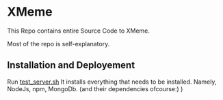 # XMeme

This Repo contains entire Source Code to XMeme.

Most of the repo is self-explanatory.

## Installation and Deployement

Run [test_server.sh](test_server.sh)
It installs everything that needs to be installed. Namely, NodeJs, npm, MongoDb. (and their dependencies ofcourse:) )
